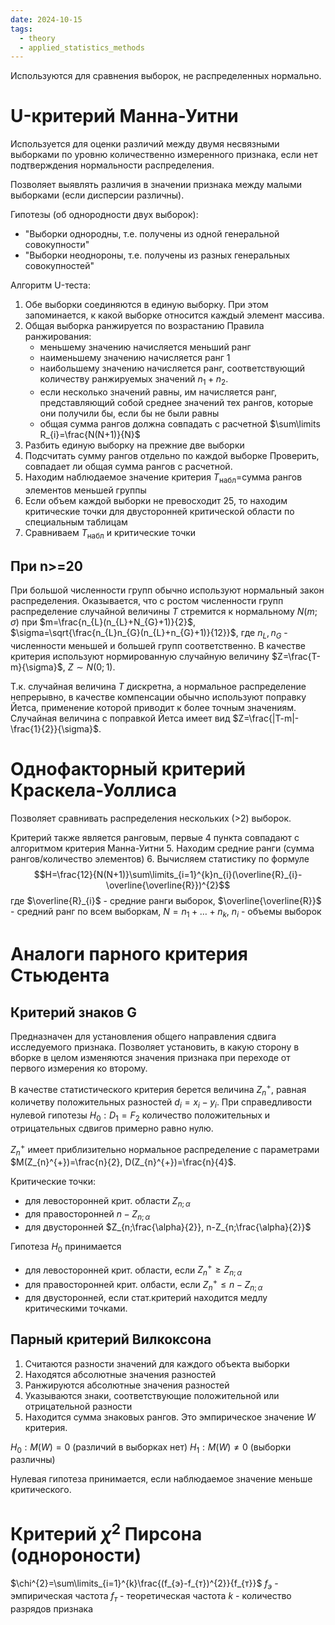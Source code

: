 ```yaml
---
date: 2024-10-15
tags:
  - theory
  - applied_statistics_methods
---
```

Используются для сравнения выборок, не распределенных нормально.
# U-критерий Манна-Уитни
Используется для оценки различий между двумя несвязными выборками по уровню количественно измеренного признака, если нет подтверждения нормальности распределения.

Позволяет выявлять различия в значении признака между малыми выборками (если дисперсии различны).

Гипотезы (об однородности двух выборок):
- "Выборки однородны, т.е. получены из одной генеральной совокупности"
- "Выборки неоднороны, т.е. получены из разных генеральных совокупностей"

Алгоритм U-теста:
1. Обе выборки соединяются в единую выборку. При этом запоминается, к какой выборке относится каждый элемент массива.
2. Общая выборка ранжируется по возрастанию
   Правила ранжирования:
   - меньшему значению начисляется меньший ранг
   - наименьшему значению начисляется ранг 1
   - наибольшему значению начисляется ранг, соответствующий количеству ранжируемых значений $n_{1}+n_{2}$.
   - если несколько значений равны, им начисляется ранг, представляющий собой среднее значений тех рангов, которые они получили бы, если бы не были равны
   - общая сумма рангов должна совпадать с расчетной $\sum\limits R_{i}=\frac{N(N+1)}{N}$
3. Разбить единую выборку на прежние две выборки
4. Подсчитать сумму рангов отдельно по каждой выборке
   Проверить, совпадает ли общая сумма рангов с расчетной.
5. Находим наблюдаемое значение критерия $T_\text{набл}=$сумма рангов элементов меньшей группы
6. Если объем каждой выборки не превосходит 25, то находим критические точки для двусторонней критической области по специальным таблицам
7. Сравниваем $T_\text{набл}$ и критические точки

## При n>=20
При большой численности групп обычно используют нормальный закон распределения. Оказывается, что с ростом численности групп распределение случайной величины $T$ стремится к нормальному $N(m;\sigma)$ при $m=\frac{n_{L}(n_{L}+N_{G}+1)}{2}$, $\sigma=\sqrt{\frac{n_{L}n_{G}(n_{L}+n_{G}+1)}{12}}$, где $n_{L},n_{G}$ - численности меньшей и большей групп соответственно.
В качестве критерия используют нормированную случайную величину $Z=\frac{T-m}{\sigma}$, $Z\sim N(0;1)$.

Т.к. случайная величина $T$ дискретна, а нормальное распределение непрерывно, в качестве компенсации обычно используют поправку Йетса, применение которой приводит к более точным значениям. Случайная величина с поправкой Йетса имеет вид $Z=\frac{|T-m|-\frac{1}{2}}{\sigma}$.

# Однофакторный критерий Краскела-Уоллиса
Позволяет сравнивать распределения нескольких (>2) выборок.

Критерий также является ранговым, первые 4 пункта совпадают с алгоритмом критерия Манна-Уитни
5. Находим средние ранги (сумма рангов/количество элементов)
6. Вычисляем статистику по формуле $$H=\frac{12}{N(N+1)}\sum\limits_{i=1}^{k}n_{i}(\overline{R}_{i}-\overline{\overline{R}})^{2}$$где $\overline{R}_{i}$ - средние ранги выборок, $\overline{\overline{R}}$ - средний ранг по всем выборкам, $N=n_{1}+\dots+n_{k}$, $n_{i}$ - объемы выборок

# Аналоги парного критерия Стьюдента
## Критерий знаков G
Предназначен для установления общего направления сдвига исследуемого признака. Позволяет установить, в какую сторону в вборке в целом изменяются значения признака при переходе от первого измерения ко второму.

В качестве статистического критерия берется величина $Z_{n}^{+}$, равная количетву положительных разностей $d_{i}=x_{i}-y_{i}$. При справедливости нулевой гипотезы $H_{0}:D_{1}=F_{2}$ количество положительных и отрицательных сдвигов примерно равно нулю.

$Z_{n}^{+}$ имеет приблизительно нормальное распределение с параметрами $M(Z_{n}^{+})=\frac{n}{2}, D(Z_{n}^{+})=\frac{n}{4}$.

Критические точки:
- для левосторонней крит. области $Z_{n;\alpha}$
- для правосторонней $n-Z_{n;\alpha}$
- для двусторонней $Z_{n;\frac{\alpha}{2}}, n-Z_{n;\frac{\alpha}{2}}$

Гипотеза $H_{0}$ принимается
- для левосторонней крит. области, если $Z_{n}^{+}\geq Z_{n;\alpha}$
- для правосторонней крит. олбасти, если $Z_{n}^{+}\leq n-Z_{n;\alpha}$
- для двусторонней, если стат.критерий находится медлу критическими точками.

## Парный критерий Вилкоксона
1. Считаются разности значений для каждого объекта выборки
2. Находятся абсолютные значения разностей
3. Ранжируются абсолютные значения разностей
4. Указываются знаки, соответствующие положительной или отрицательной разности
5. Находится сумма знаковых рангов. Это эмпирическое значение $W$ критерия.

$H_{0}:M(W)=0$ (различий в выборках нет)
$H_{1}:M(W)\neq 0$ (выборки различны)

Нулевая гипотеза принимается, если наблюдаемое значение меньше критического.

# Критерий $\chi^{2}$ Пирсона (однороности)
$\chi^{2}=\sum\limits_{i=1}^{k}\frac{(f_{э}-f_{т})^{2}}{f_{т}}$
$f_э$ - эмпирическая частота
$f_т$ - теоретическая частота
$k$ - количество разрядов признака


